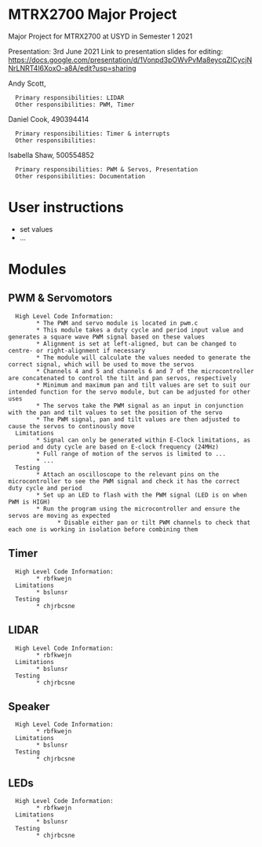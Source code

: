 # MTRX2700 Major Project
Major Project for MTRX2700 at USYD in Semester 1 2021 

Presentation: 3rd June 2021
Link to presentation slides for editing:
https://docs.google.com/presentation/d/1Vonpd3pOWvPvMa8eycqZICycjNNrLNRT4l6XoxO-a8A/edit?usp=sharing

Andy Scott, 

      Primary responsibilities: LIDAR
      Other responsibilities: PWM, Timer
      
Daniel Cook, 490394414

      Primary responsibilities: Timer & interrupts
      Other responsibilities:
      
Isabella Shaw, 500554852

      Primary responsibilities: PWM & Servos, Presentation
      Other responsibilities: Documentation
      
# User instructions      
* set values
* ...

# Modules
## PWM & Servomotors
      High Level Code Information:
            * The PWM and servo module is located in pwm.c
            * This module takes a duty cycle and period input value and generates a square wave PWM signal based on these values
            * Alignment is set at left-aligned, but can be changed to centre- or right-alignment if necessary
            * The module will calculate the values needed to generate the correct signal, which will be used to move the servos
            * Channels 4 and 5 and channels 6 and 7 of the microcontroller are concatenated to control the tilt and pan servos, respectively
            * Minimum and maximum pan and tilt values are set to suit our intended function for the servo module, but can be adjusted for other uses
            * The servos take the PWM signal as an input in conjunction with the pan and tilt values to set the position of the servo
            * The PWM signal, pan and tilt values are then adjusted to cause the servos to continously move
      Limitations
            * Signal can only be generated within E-Clock limitations, as period and duty cycle are based on E-clock frequency (24MHz)
            * Full range of motion of the servos is limited to ...
            * ...
      Testing
            * Attach an oscilloscope to the relevant pins on the microcontroller to see the PWM signal and check it has the correct duty cycle and period
            * Set up an LED to flash with the PWM signal (LED is on when PWM is HIGH)
            * Run the program using the microcontroller and ensure the servos are moving as expected
                  * Disable either pan or tilt PWM channels to check that each one is working in isolation before combining them
## Timer
      High Level Code Information:
            * rbfkwejn
      Limitations
            * bslunsr
      Testing
            * chjrbcsne
            
## LIDAR
      High Level Code Information:
            * rbfkwejn
      Limitations
            * bslunsr
      Testing
            * chjrbcsne
            
## Speaker
      High Level Code Information:
            * rbfkwejn
      Limitations
            * bslunsr
      Testing
            * chjrbcsne
            
## LEDs
      High Level Code Information:
            * rbfkwejn
      Limitations
            * bslunsr
      Testing
            * chjrbcsne
            
